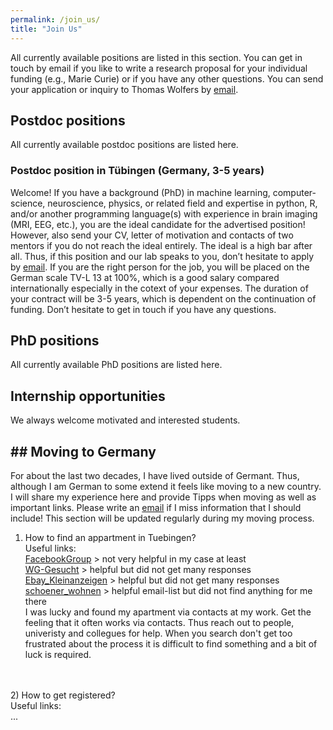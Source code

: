 ```yaml
---
permalink: /join_us/
title: "Join Us"
---
```


All currently available positions are listed in this section. You can get in touch by email if you like to write a research proposal for your individual funding (e.g., Marie Curie) or if you have any other questions. You can send your application or inquiry to Thomas Wolfers by [email](mailto:dr.thomas.wolfers@gmail.com).

## Postdoc positions
All currently available postdoc positions are listed here.

### Postdoc position in Tübingen (Germany, 3-5 years) 
Welcome! If you have a background (PhD) in machine learning, computer-science, neuroscience, physics, or related field and expertise in python, R, and/or another programming language(s) with experience in brain imaging (MRI, EEG, etc.), you are the ideal candidate for the advertised position! However, also send your CV, letter of motivation and contacts of two mentors if you do not reach the ideal entirely. The ideal is a high bar after all. Thus, if this position and our lab speaks to you, don’t hesitate to apply by [email](mailto:dr.thomas.wolfers@gmail.com). If you are the right person for the job, you will be placed on the German scale TV-L 13 at 100%, which is a good salary compared internationally especially in the cotext of your expenses. The duration of your contract will be 3-5 years, which is dependent on the continuation of funding. Don’t hesitate to get in touch if you have any questions.

## PhD positions
All currently available PhD positions are listed here.

## Internship opportunities
We always welcome motivated and interested students.

## ## Moving to Germany
For about the last two decades, I have lived outside of Germant. Thus, although I am German to some extend it feels like moving to a new country. I will share my experience here and provide Tipps when moving as well as important links. Please write an [email](mailto:dr.thomas.wolfers@gmail.com) if I miss information that I should include! This section will be updated regularly during my moving process.
<br>
1) How to find an appartment in Tuebingen?<br>
Useful links:<br>
[FacebookGroup](https://www.facebook.com/groups/Tuebingen.Immo) > not very helpful in my case at least<br>
[WG-Gesucht](https://www.wg-gesucht.de) > helpful but did not get many responses<br>
[Ebay_Kleinanzeigen](https://www.ebay-kleinanzeigen.de) > helpful but did not get many responses<br>
[schoener_wohnen]( https://lists.schokokeks.org/mailman/listinfo.cgi/schoener-wohnen ) > helpful email-list but did not find anything for me there<br>
I was lucky and found my apartment via contacts at my work. Get the feeling that it often works via contacts. Thus reach out to people, univeristy and collegues for help. When you search don't get too frustrated about the process it is difficult to find something and a bit of luck is required.
<br>
<br>
2) How to get registered?<br>
Useful links:<br>
...


